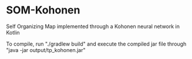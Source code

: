 # SOM-Kohonen
Self Organizing Map implemented through a Kohonen neural network in Kotlin

To compile, run "./gradlew build" and execute the compiled jar file through "java -jar output/tp_kohonen.jar"
